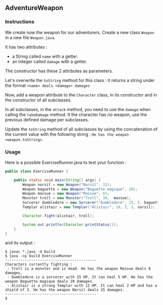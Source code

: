 ## AdventureWeapon

### Instructions

We create now the weapon for our adventurers. Create a new class `Weapon` in a new file `Weapon.java`.

It has two attributes : 
* a String called `name` with a getter.
* an integer called `damage` with a getter.

The constructor has these 2 attributes as parameters.

Let's overwrite the `toString` method for this class : it returns a string under the format `<name> deals <damage> damages`

Now, add a weapon attribute to the `Character` class, in its constructor and in the constructor of all subclasses.

In all subclasses, in the `attack` method, you need to use the `damage` when calling the `takeDamage` method. It the character has no weapon, use the previous defined damage per subclasses.
 
Update the `toString` method of all subclasses by using the concatenation of the current value with the following string : `He has the weapon <weapon.toString>`.

### Usage

Here is a possible ExerciseRunner.java to test your function :

```java
public class ExerciseRunner {

    public static void main(String[] args) {
        Weapon narsil = new Weapon("Narsil", 15);
        Weapon baguette = new Weapon("Baguette magique", 20);
        Weapon massue = new Weapon("Massue", 8);
        Monster troll = new Monster("Troll", 30,  massue);
        Sorcerer dumbledore = new Sorcerer("Dumbledore", 25, 5, baguette);
        Templar alistair = new Templar("Alistair", 18, 2, 3, narsil);

        Character.fight(alistair, troll);

        System.out.println(Character.printStatus());
    }
}
```

and its output :
```shell
$ javac *.java -d build
$ java -cp build ExerciseRunner 
------------------------------------------
Characters currently fighting :
 - Troll is a monster and is dead. He has the weapon Massue deals 8 damages.
 - Dumbledore is a sorcerer with 25 HP. It can heal 5 HP. He has the weapon Baguette magique deals 20 damages.
 - Alistair is a strong Templar with 12 HP. It can heal 2 HP and has a shield of 3. He has the weapon Narsil deals 15 damages.
------------------------------------------
$ 
```
